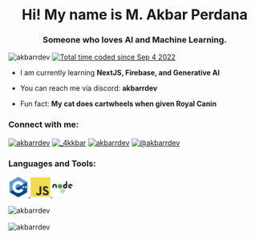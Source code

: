 <h1 align="center">Hi! My name is M. Akbar Perdana</h1>
<h3 align="center">Someone who loves AI and Machine Learning.</h3>

<p align="left"> <img src="https://komarev.com/ghpvc/?username=akbarrdev&label=Profile%20views&color=0e75b6&style=flat" alt="akbarrdev" />
<a href="https://wakatime.com/@83f11edf-bceb-4b11-b19a-2ddaa3894b8c"><img src="https://wakatime.com/badge/user/83f11edf-bceb-4b11-b19a-2ddaa3894b8c.svg" alt="Total time coded since Sep 4 2022" /></a></p>


- I am currently learning **NextJS, Firebase, and Generative AI**

- You can reach me via discord: **akbarrdev**

- Fun fact: **My cat does cartwheels when given Royal Canin**

<h3 align="left">Connect with me:</h3>
<p align="left">
<a href="https://dev.to/akbarrdev" target="blank"><img align="center" src="https://raw.githubusercontent.com/rahuldkjain/github-profile-readme-generator/master/src/images/icons/Social/devto.svg" alt="akbarrdev" height="30" width="40" /></a>
<a href="https://instagram.com/_4kkbar" target="blank"><img align="center" src="https://raw.githubusercontent.com/rahuldkjain/github-profile-readme-generator/master/src/images/icons/Social/instagram.svg" alt="_4kkbar" height="30" width="40" /></a>
<a href="https://www.hackerrank.com/akbarrdev" target="blank"><img align="center" src="https://raw.githubusercontent.com/rahuldkjain/github-profile-readme-generator/master/src/images/icons/Social/hackerrank.svg" alt="akbarrdev" height="30" width="40" /></a>
<a href="https://www.hackerearth.com/@akbarrdev" target="blank"><img align="center" src="https://raw.githubusercontent.com/rahuldkjain/github-profile-readme-generator/master/src/images/icons/Social/hackerearth.svg" alt="@akbarrdev" height="30" width="40" /></a>
</p>

<h3 align="left">Languages and Tools:</h3>
<p align="left"> <a href="https://www.w3schools.com/cpp/" target="_blank" rel="noreferrer"> <img src="https://raw.githubusercontent.com/devicons/devicon/master/icons/cplusplus/cplusplus-original.svg" alt="cplusplus" width="40" height="40"/> </a> <a href="https://developer.mozilla.org/en-US/docs/Web/JavaScript" target="_blank" rel="noreferrer"> <img src="https://raw.githubusercontent.com/devicons/devicon/master/icons/javascript/javascript-original.svg" alt="javascript" width="40" height="40"/> </a> <a href="https://nodejs.org" target="_blank" rel="noreferrer"> <img src="https://raw.githubusercontent.com/devicons/devicon/master/icons/nodejs/nodejs-original-wordmark.svg" alt="nodejs" width="40" height="40"/> </a> </p>

<p><img align="center" src="https://github-readme-stats.vercel.app/api/wakatime?username=akbarrdev&theme=transparent&layout=compact&custom_title=Language%20Stats%20(wakatime.com/@akbarrdev)&langs_count=6&hide=text,other" alt="akbarrdev" /></p>
<p><img align="center" src="https://github-readme-streak-stats.herokuapp.com/?user=akbarrdev&" alt="akbarrdev" /></p>

